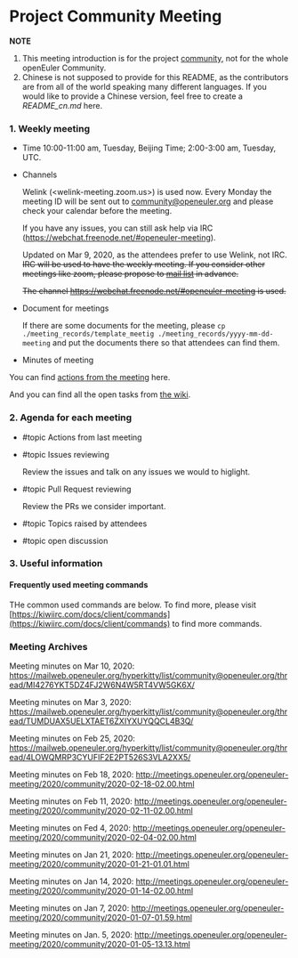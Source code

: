 # Project Community Meeting

**NOTE**
1. This meeting introduction is for the project [community](/), not for the whole openEuler Community. 
2. Chinese is not supposed to provide for this README, as the contributors are from all of the world speaking many different languages. If you would like to provide a Chinese version, feel free to create a *README_cn.md* here.

### 1. Weekly meeting
- Time
    10:00-11:00 am, Tuesday, Beijing Time; 2:00-3:00 am, Tuesday, UTC.

- Channels

    Welink (<welink-meeting.zoom.us>) is used now. Every Monday the meeting ID will be sent out to <community@openeuler.org> and please check your calendar before the meeting. 

    If you have any issues, you can still ask help via IRC (<https://webchat.freenode.net/#openeuler-meeting>).     

    Updated on Mar 9, 2020, as the attendees prefer to use Welink, not IRC.
    ~~IRC will be used to have the weekly meeting. If you consider other meetings like zoom, please propose to [mail list](community@openeuler.org) in advance.~~

    ~~The channel https://webchat.freenode.net/#openeuler-meeting is used.~~

- Document for meetings

    If there are some documents for the meeting, please `cp ./meeting_records/template_meetig ./meeting_records/yyyy-mm-dd-meeting` and put the documents there so that attendees can find them. 

- Minutes of meeting

You can find [actions from the meeting](https://gitee.com/openeuler/community/wikis/Actions%20from%20Community%20governance%20weekly%20meeting?sort_id=1957419) here.

And you can find all the open tasks from [the wiki](https://gitee.com/openeuler/community/wikis/All%20the%20open%20tasks%20about%20openEuler%20community%20governance?sort_id=1929738).

### 2. Agenda for each meeting

* #topic Actions from last meeting

* #topic Issues reviewing

    Review the issues and talk on any issues we would to higlight.

* #topic Pull Request reviewing

    Review the PRs we consider important.

* #topic Topics raised by attendees

* #topic open discussion

### 3. Useful information
#### Frequently used meeting commands
THe common used commands are below. To find more, please visit [https://kiwiirc.com/docs/client/commands](https://kiwiirc.com/docs/client/commands) to find more commands. 

### Meeting Archives

Meeting minutes on Mar 10, 2020: https://mailweb.openeuler.org/hyperkitty/list/community@openeuler.org/thread/MI4276YKT5DZ4FJ2W6N4W5RT4VW5GK6X/

Meeting minutes on Mar 3, 2020: https://mailweb.openeuler.org/hyperkitty/list/community@openeuler.org/thread/TUMDUAX5UELXTAET6ZXIYXUYQQCL4B3Q/

Meeting minutes on Feb 25, 2020: https://mailweb.openeuler.org/hyperkitty/list/community@openeuler.org/thread/4LOWQMRP3CYUFIF2E2PT526S3VLA2XX5/

Meeting minutes on Feb 18, 2020: http://meetings.openeuler.org/openeuler-meeting/2020/community/2020-02-18-02.00.html

Meeting minutes on Feb 11, 2020: http://meetings.openeuler.org/openeuler-meeting/2020/community/2020-02-11-02.00.html

Meeting minutes on Fed 4, 2020: http://meetings.openeuler.org/openeuler-meeting/2020/community/2020-02-04-02.00.html

Meeting minutes on Jan 21, 2020: http://meetings.openeuler.org/openeuler-meeting/2020/community/2020-01-21-01.01.html

Meeting minutes on Jan 14, 2020: http://meetings.openeuler.org/openeuler-meeting/2020/community/2020-01-14-02.00.html

Meeting minutes on Jan 7, 2020: http://meetings.openeuler.org/openeuler-meeting/2020/community/2020-01-07-01.59.html

Meeting minutes on Jan. 5, 2020: http://meetings.openeuler.org/openeuler-meeting/2020/community/2020-01-05-13.13.html
